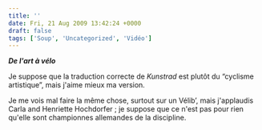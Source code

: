 ```yaml
---
title: ''
date: Fri, 21 Aug 2009 13:42:24 +0000
draft: false
tags: ['Soup', 'Uncategorized', 'Vidéo']
---
```


**_De l'art à vélo_**

Je suppose que la traduction correcte de _Kunstrad_ est plutôt du “cyclisme artistique”, mais j'aime mieux ma version.

Je me vois mal faire la même chose, surtout sur un Vélib’, mais j'applaudis Carla and Henriette Hochdorfer ; je suppose que ce n'est pas pour rien qu'elle sont championnes allemandes de la discipline.